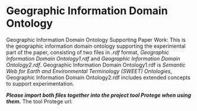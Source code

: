 # Geographic Information Domain Ontology 
 Geographic Information Domain Ontology Supporting Paper Work:
 This is the geographic information domain ontology supporting the experimental part of the paper, consisting of two files in *.rdf* format, *Geographic Information Domain Ontology1.rdf* and *Geographic Information Domain Ontology2.rdf*. Geographic Information Domain Ontology1.rdf is *Semantic Web for Earth and Environmental Terminology (SWEET) Ontologies*, Geographic Information Domain Ontology2.rdf includes extended concepts to support experimentation.

***Please import both files together into the project tool Protege when using them.***
The tool Protege url: [](https://protege.stanford.edu/)
